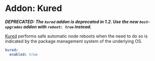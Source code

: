 # Addon: Kured

***DEPRECATED: The `kured` addon is deprecated in 1.2. Use the new `host-upgrades` addon with `reboot: true` instead.***

[Kured](https://github.com/weaveworks/kured) performs safe automatic node reboots when the need to do so is indicated by the package management system of the underlying OS.

```yaml
kured:
  enabled: true
```
